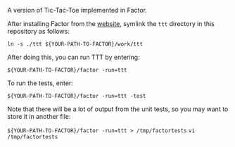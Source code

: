 A version of Tic-Tac-Toe implemented in Factor.

After installing Factor from the [website](http://factorcode.org/), symlink the `ttt` directory in this repository as follows:

`ln -s ./ttt ${YOUR-PATH-TO-FACTOR}/work/ttt`

After doing this, you can run TTT by entering:

`${YOUR-PATH-TO-FACTOR}/factor -run=ttt`

To run the tests, enter:

`${YOUR-PATH-TO-FACTOR}/factor -run=ttt -test`

Note that there will be a lot of output from the unit tests, so you may want to store it in another file:

`${YOUR-PATH-TO-FACTOR}/factor -run=ttt > /tmp/factortests`
`vi /tmp/factortests`
